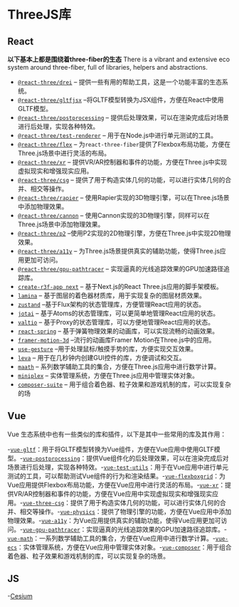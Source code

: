 # ThreeJS库

## React

**以下基本上都是围绕着three-fiber的生态**
There is a vibrant and extensive eco system around three-fiber, full of libraries, helpers and abstractions.

- [`@react-three/drei`](https://github.com/pmndrs/drei) – 提供一些有用的帮助工具，这是一个功能丰富的生态系统。
- [`@react-three/gltfjsx`](https://github.com/pmndrs/gltfjsx) –将GLTF模型转换为JSX组件，方便在React中使用GLTF模型。
- [`@react-three/postprocessing`](https://github.com/pmndrs/react-postprocessing) – 提供后处理效果，可以在渲染完成后对场景进行后处理，实现各种特效。
- [`@react-three/test-renderer`](https://github.com/pmndrs/react-three-fiber/tree/master/packages/test-renderer) – 用于在Node.js中进行单元测试的工具。
- [`@react-three/flex`](https://github.com/pmndrs/react-three-flex) – 为`react-three-fiber`提供了Flexbox布局功能，方便在Three.js场景中进行灵活的布局。
- [`@react-three/xr`](https://github.com/pmndrs/react-xr) – 提供VR/AR控制器和事件的功能，方便在Three.js中实现虚拟现实和增强现实应用。
- [`@react-three/csg`](https://github.com/pmndrs/react-three-csg) – 提供了用于构造实体几何的功能，可以进行实体几何的合并、相交等操作。
- [`@react-three/rapier`](https://github.com/pmndrs/react-three-rapier) – 使用Rapier实现的3D物理引擎，可以在Three.js场景中添加物理效果。
- [`@react-three/cannon`](https://github.com/pmndrs/use-cannon) – 使用Cannon实现的3D物理引擎，同样可以在Three.js场景中添加物理效果。
- [`@react-three/p2`](https://github.com/pmndrs/use-p2) –使用P2实现的2D物理引擎，方便在Three.js中实现2D物理效果。
- [`@react-three/a11y`](https://github.com/pmndrs/react-three-a11y) – 为Three.js场景提供真实的辅助功能，使得Three.js应用更加可访问。
- [`@react-three/gpu-pathtracer`](https://github.com/pmndrs/react-three-gpu-pathtracer) – 实现逼真的光线追踪效果的GPU加速路径追踪库。
- [`create-r3f-app next`](https://github.com/pmndrs/react-three-next) – 基于Next.js的React Three.js应用的脚手架模板。
- [`lamina`](https://github.com/pmndrs/lamina) – 基于图层的着色器材质库，用于实现复杂的图层材质效果。
- [`zustand`](https://github.com/pmndrs/zustand) –基于Flux架构的状态管理库，方便管理React应用的状态。
- [`jotai`](https://github.com/pmndrs/jotai) – 基于Atoms的状态管理库，可以更简单地管理React应用的状态。
- [`valtio`](https://github.com/pmndrs/valtio) – 基于Proxy的状态管理库，可以方便地管理React应用的状态。
- [`react-spring`](https://github.com/pmndrs/react-spring) – 基于弹簧物理效果的动画库，可以实现流畅的动画效果。
- [`framer-motion-3d`](https://www.framer.com/docs/three-introduction/) –流行的动画库Framer Motion在Three.js中的应用。
- [`use-gesture`](https://github.com/pmndrs/react-use-gesture) –用于处理鼠标/触摸手势的库，方便实现交互效果。
- [`leva`](https://github.com/pmndrs/leva) – 用于在几秒钟内创建GUI控件的库，方便调试和交互。
- [`maath`](https://github.com/pmndrs/maath) – 系列数学辅助工具的集合，方便在Three.js应用中进行数学计算。
- [`miniplex`](https://github.com/hmans/miniplex) – 实体管理系统，方便在Three.js应用中管理实体对象。
- [`composer-suite`](https://github.com/hmans/composer-suite) – 用于组合着色器、粒子效果和游戏机制的库，可以实现复杂的场

## Vue

Vue 生态系统中也有一些类似的库和插件，以下是其中一些常用的库及其作用：

-[`vue-gltf`](https://github.com/n5ro/vue-gltf)：用于将GLTF模型转换为Vue组件，方便在Vue应用中使用GLTF模型。-[`vue-postprocessing`](https://github.com/posva/vue-postprocessing)：提供Vue组件化的后处理效果，可以在渲染完成后对场景进行后处理，实现各种特效。-[`vue-test-utils`](https://github.com/vuejs/vue-test-utils)：用于在Vue应用中进行单元测试的工具，可以帮助测试Vue组件的行为和渲染结果。-[`vue-flexboxgrid`](https://github.com/nathanielmahieu/vue-flexboxgrid)：为Vue应用提供Flexbox布局功能，方便在Vue应用中进行灵活的布局。-[`vue-xr`](https://github.com/MozillaReality/vue-xr)：提供VR/AR控制器和事件的功能，方便在Vue应用中实现虚拟现实和增强现实应用。-[`vue-three-csg`](https://github.com/codrops/vue-three-csg)：提供了用于构造实体几何的功能，可以进行实体几何的合并、相交等操作。-[`vue-physics`](https://github.com/scottbedard/vue-physics)：提供了物理引擎的功能，方便在Vue应用中添加物理效果。-[`vue-a11y`](https://github.com/vue-a11y/vue-a11y)：为Vue应用提供真实的辅助功能，使得Vue应用更加可访问。-[`vue-gpu-pathtracer`](https://github.com/fzwoch/vue-gpu-pathtracer)：实现逼真的光线追踪效果的GPU加速路径追踪库。-[`vue-math`](https://github.com/okvue/vue-math)：一系列数学辅助工具的集合，方便在Vue应用中进行数学计算。-[`vue-ecs`](https://github.com/hmans/vue-ecs)：实体管理系统，方便在Vue应用中管理实体对象。-[`vue-composer`](https://github.com/hmans/vue-composer)：用于组合着色器、粒子效果和游戏机制的库，可以实现复杂的场景。

## JS

-[Cesium](https://cesium.com/)
